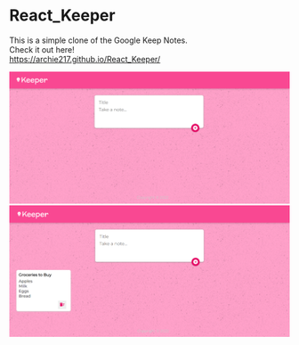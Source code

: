# React_Keeper
This is a simple clone of the Google Keep Notes.
<br>Check it out here! 
<br>https://archie217.github.io/React_Keeper/

![alt text](https://github.com/Archie217/React_Keeper/blob/master/Images/Screenshot%20(7).png?raw=true)
![alt_text](https://github.com/Archie217/React_Keeper/blob/master/Images/Screenshot%20(8).png?raw=true)
